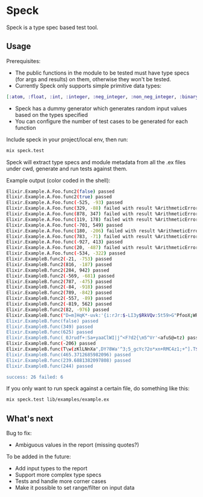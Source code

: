 # Speck

Speck is a type spec based test tool.

## Usage

Prerequisites:

- The public functions in the module to be tested must have type specs (for args and results) on them, otherwise they won't be tested.
- Currently Speck only supports simple primitive data types:
```elixir
[:atom, :float, :int, :integer, :neg_integer, :non_neg_integer, :binary, :boolean, :byte, :char, :charlist, :nil, :number]
```
- Speck has a dummy generator which generates random input values based on the types specified
- You can configure the number of test cases to be generated for each function

Include speck in your project/local env, then run:
```bash
mix speck.test
```
Speck will extract type specs and module metadata from all the .ex files under cwd, generate and run tests against them.

Example output (color coded in the shell):
```bash
Elixir.Example.A.Foo.func2(false) passed
Elixir.Example.A.Foo.func2(true) passed
Elixir.Example.A.Foo.func(-525, -93) passed
Elixir.Example.A.Foo.func(329, -88) failed with result %ArithmeticError{message: "bad argument in arithmetic expression"} expected result to be (integer)
Elixir.Example.A.Foo.func(878, 347) failed with result %ArithmeticError{message: "bad argument in arithmetic expression"} expected result to be (integer)
Elixir.Example.A.Foo.func(119, 178) failed with result %ArithmeticError{message: "bad argument in arithmetic expression"} expected result to be (integer)
Elixir.Example.A.Foo.func(-701, 549) passed
Elixir.Example.A.Foo.func(180, -206) failed with result %ArithmeticError{message: "bad argument in arithmetic expression"} expected result to be (integer)
Elixir.Example.A.Foo.func(783, -71) failed with result %ArithmeticError{message: "bad argument in arithmetic expression"} expected result to be (integer)
Elixir.Example.A.Foo.func(-927, 413) passed
Elixir.Example.A.Foo.func(20, -487) failed with result %ArithmeticError{message: "bad argument in arithmetic expression"} expected result to be (integer)
Elixir.Example.A.Foo.func(-534, -322) passed
Elixir.ExampleB.func2(-21, -753) passed
Elixir.ExampleB.func2(816, -187) passed
Elixir.ExampleB.func2(284, 942) passed
Elixir.ExampleB.func2(-569, -681) passed
Elixir.ExampleB.func2(787, -475) passed
Elixir.ExampleB.func2(-84, -918) passed
Elixir.ExampleB.func2(789, -842) passed
Elixir.ExampleB.func2(-557, -89) passed
Elixir.ExampleB.func2(-819, 562) passed
Elixir.ExampleB.func2(82, -976) passed
Elixir.ExampleB.func("D=m]HqK*-uvk:'{i:rJr:$-LI3y$RkVQv:5t59>G"PfooX;WR|u4qYa.^p`jcA&$&xo"ACA1*V-NM/wN||V#=n!Amyqz)iK|<K`rk>F6:m[V,:se?.6c?}+y+Ac!]2rD0{fm+Dg';>WS?<f tIm{#v-|f-=hm1m3/b^Yf;GAdO7$nUOZn6hs}48U*+=M&pwI(2U%GPgd&tzP\8>,%Bozy\Q`Iw:Q1n%x5A.9l#*4{lOA?ZV%+])qi9Ol;. z#o5L4Q,_{y +"^cKr>1ZvtOLt37!"N6XGW*!h4jpG/}XyO<MrKdP7vi+]qn$X2!|Jp^HK3WNO1mTN8nk?ceR=5k>>S3raYp$n/JFqTcJBZfl-<J`AlpHxcZT+iw7l?g'd\(hi:bKVILII&MOHoB2!sZpE}.^N)0,1>{o}KQW_K6SWCjqW5kB6>bV\n?BI_QVd[OMJ{V<-]2S6{$H,we5qO(+MS1,T'L{!uo2Ig_$#Qgqv%})nyawAOV1$x^*8;vxWX<:]gH{v$ItL$") passed
Elixir.ExampleB.func(false) passed
Elixir.ExampleB.func(349) passed
Elixir.ExampleB.func(625) passed
Elixir.ExampleB.func(_0Jrudf+:Sa+yaaClWI|j^<F?d2{\m5^Vr'<afuS@=tz) passed
Elixir.ExampleB.func(-206) passed
Elixir.ExampleB.func(T\w(zKlLNnXa",DY?8Wa'^3;5_gcYc?2o*xn+RMC4z1;+^].T$kr1CbcSe#?s@6iM&5yf0:_VN#K]\,y}\_%e"hTZW(&?HFUBdt=#NxDZI7kke.dbeiW%:M#wySF\Oqp6D&7U2 oVC@ {Z+nt{RGVIM0;n&;VC*!GfB@{Dl8#{-lf>uMmKbe5;,l,DqFz29FFoIPWUEeVnptqrkSul6sTq8/a S0h&1s7AVfRfrKBc:$NJMLQ3nV:6Jc<ZB)c2Rrf6H&/}kQx*syR%! ;!n" KLw(BrB?0!Sm?D F./=@aFp/#,;(+=7[v1Z*`ZsGa,TD:@L!wv{f2s&UK-U1rBB)sYKLCC3qEwCs=b%5onh>&&ZIeNiel^9<w]tpR;qUm$hXwiYv}nmw?r9f4<V<\}Mh|0Ag(=qjZB`gH#f=mC @b/z[#"Ru$#)J\g2N^?LC:hc\%$mAcgCZQNrVgkiw<2=VR9n) passed
Elixir.ExampleB.func(465.3712685982096) passed
Elixir.ExampleB.func(239.6881382097808) passed
Elixir.ExampleB.func(244) passed

success: 26 failed: 6
```

If you only want to run speck against a certain file, do something like this:
```bash
mix speck.test lib/examples/example.ex
```

## What's next
Bug to fix:
 - Ambiguous values in the report (missing quotes?)

To be added in the future:
 - Add input types to the report
 - Support more complex type specs
 - Tests and handle more corner cases
 - Make it possible to set range/filter on input data
